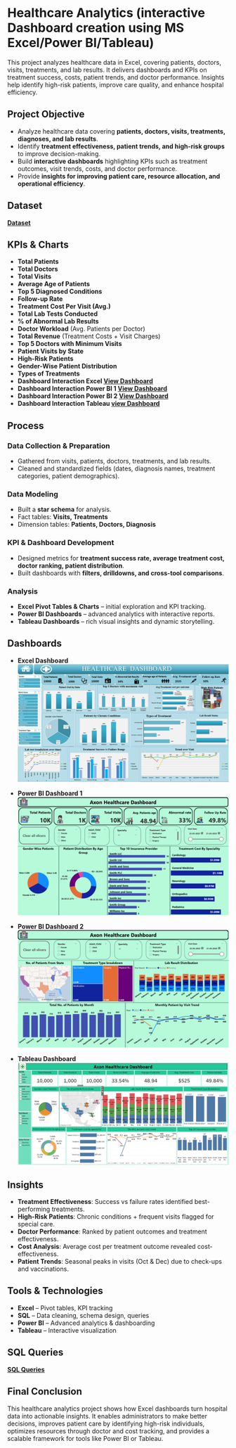 # Healthcare Analytics (interactive Dashboard creation using MS Excel/Power BI/Tableau)
This project analyzes healthcare data in Excel, covering patients, doctors, visits, treatments, and lab results. It delivers dashboards and KPIs on treatment success, costs, patient trends, and doctor performance. Insights help identify high-risk patients, improve care quality, and enhance hospital efficiency.


## Project Objective  
- Analyze healthcare data covering **patients, doctors, visits, treatments, diagnoses, and lab results**.  
- Identify **treatment effectiveness, patient trends, and high-risk groups** to improve decision-making.  
- Build **interactive dashboards** highlighting KPIs such as treatment outcomes, visit trends, costs, and doctor performance.  
- Provide **insights for improving patient care, resource allocation, and operational efficiency**.


## Dataset
**[Dataset](https://github.com/vishwagangaraddi/Healthcare-Analytics/blob/main/Dataset_Healthcare_Patient_V3.xlsx)**


## KPIs & Charts  
- **Total Patients**  
- **Total Doctors**  
- **Total Visits**  
- **Average Age of Patients**  
- **Top 5 Diagnosed Conditions**  
- **Follow-up Rate**  
- **Treatment Cost Per Visit (Avg.)**  
- **Total Lab Tests Conducted**  
- **% of Abnormal Lab Results**  
- **Doctor Workload** (Avg. Patients per Doctor)  
- **Total Revenue** (Treatment Costs + Visit Charges)
- **Top 5 Doctors with Minimum Visits**  
- **Patient Visits by State**  
- **High-Risk Patients**  
- **Gender-Wise Patient Distribution**  
- **Types of Treatments**
- **Dashboard Interaction Excel [View Dashboard](https://github.com/vishwagangaraddi/Healthcare-Analytics/blob/main/Excel-Dashboard.png)**
- **Dashboard Interaction Power BI 1 [View Dashboard](https://github.com/vishwagangaraddi/Healthcare-Analytics/blob/main/Power%20Bi-Dashboard-1.png)**
- **Dashboard Interaction Power BI 2 [View Dashboard](https://github.com/vishwagangaraddi/Healthcare-Analytics/blob/main/Power%20Bi-Dashboard-2.png)**
- **Dashboard Interaction Tableau [view Dashboard](https://github.com/vishwagangaraddi/Healthcare-Analytics/blob/main/Tableau-Dashboard.png)**


## Process  

### Data Collection & Preparation  
- Gathered from visits, patients, doctors, treatments, and lab results.  
- Cleaned and standardized fields (dates, diagnosis names, treatment categories, patient demographics).  

### Data Modeling  
- Built a **star schema** for analysis.  
- Fact tables: **Visits, Treatments**  
- Dimension tables: **Patients, Doctors, Diagnosis**  

### KPI & Dashboard Development  
- Designed metrics for **treatment success rate, average treatment cost, doctor ranking, patient distribution**.  
- Built dashboards with **filters, drilldowns, and cross-tool comparisons**.  

### Analysis  
- **Excel Pivot Tables & Charts** – initial exploration and KPI tracking.  
- **Power BI Dashboards** – advanced analytics with interactive reports.  
- **Tableau Dashboards** – rich visual insights and dynamic storytelling.


## Dashboards  

- **Excel Dashboard** 
**![Excel Dashboard](https://github.com/vishwagangaraddi/Healthcare-Analytics/blob/main/Excel-Dashboard.png)**

- **Power BI Dashboard 1**
**![Power BI Dashboard 1](https://github.com/vishwagangaraddi/Healthcare-Analytics/blob/main/Power%20Bi-Dashboard-1.png)**

- **Power BI Dashboard 2**
**![Power BI Dashboard 2](https://github.com/vishwagangaraddi/Healthcare-Analytics/blob/main/Power%20Bi-Dashboard-2.png)**

- **Tableau Dashboard**
**![Tableau Dashboard](https://github.com/vishwagangaraddi/Healthcare-Analytics/blob/main/Tableau-Dashboard.png)**


## Insights  

- **Treatment Effectiveness**: Success vs failure rates identified best-performing treatments.  
- **High-Risk Patients**: Chronic conditions + frequent visits flagged for special care.  
- **Doctor Performance**: Ranked by patient outcomes and treatment effectiveness.  
- **Cost Analysis**: Average cost per treatment outcome revealed cost-effectiveness.  
- **Patient Trends**: Seasonal peaks in visits (Oct & Dec) due to check-ups and vaccinations.  


## Tools & Technologies  
- **Excel** – Pivot tables, KPI tracking  
- **SQL** – Data cleaning, schema design, queries  
- **Power BI** – Advanced analytics & dashboarding  
- **Tableau** – Interactive visualization


## SQL Queries
**[SQL Queries](https://github.com/vishwagangaraddi/Healthcare-Analytics/blob/main/heathcare_project_queries.sql)**


## Final Conclusion
This healthcare analytics project shows how Excel dashboards turn hospital data into actionable insights. It enables administrators to make better decisions, improves patient care by identifying high-risk individuals, optimizes resources through doctor and cost tracking, and provides a scalable framework for tools like Power BI or Tableau.

